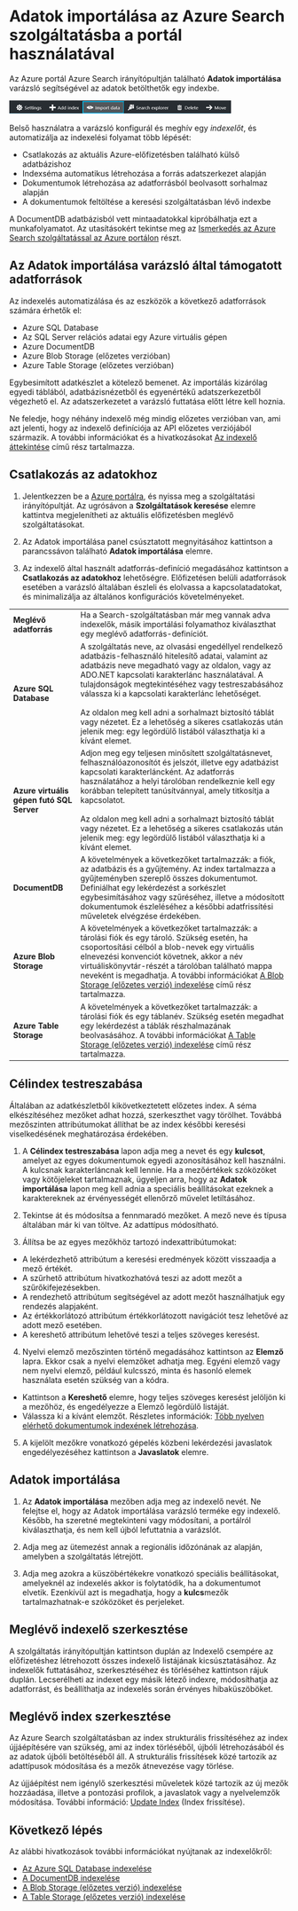 <properties
    pageTitle="Adatok importálása az Azure Search szolgáltatásba az Azure portál indexelőinek használatával | Microsoft Azure | Üzemeltetett felhőalapú keresési szolgáltatás"
    description="Az Azure portálon az Azure Search Adatok importálása varázsló segítségével bejárhatja az Azure virtuális gépeken található Azure Blob Storage, Table Storage, SQL Database, és SQL Server alkalmazásokban tárolt adatokat."
    services="search"
    documentationCenter=""
    authors="HeidiSteen"
    manager="jhubbard"
    editor=""
    tags="Azure Portal"/>

<tags
    ms.service="search"
    ms.devlang="na"
    ms.workload="search"
    ms.topic="get-started-article"
    ms.tgt_pltfrm="na"
    ms.date="08/29/2016"
    ms.author="heidist"/>


# Adatok importálása az Azure Search szolgáltatásba a portál használatával

Az Azure portál Azure Search irányítópultján található **Adatok importálása** varázsló segítségével az adatok betölthetők egy indexbe. 

  ![A parancssáv Adatok importálása eleme][1]

Belső használatra a varázsló konfigurál és meghív egy *indexelőt*, és automatizálja az indexelési folyamat több lépését: 

- Csatlakozás az aktuális Azure-előfizetésben található külső adatbázishoz
- Indexséma automatikus létrehozása a forrás adatszerkezet alapján
- Dokumentumok létrehozása az adatforrásból beolvasott sorhalmaz alapján
- A dokumentumok feltöltése a keresési szolgáltatásban lévő indexbe

A DocumentDB adatbázisból vett mintaadatokkal kipróbálhatja ezt a munkafolyamatot. Az utasításokért tekintse meg az [Ismerkedés az Azure Search szolgáltatással az Azure portálon](search-get-started-portal.md) részt.

## Az Adatok importálása varázsló által támogatott adatforrások

Az indexelés automatizálása és az eszközök a következő adatforrások számára érhetők el: 

- Azure SQL Database
- Az SQL Server relációs adatai egy Azure virtuális gépen
- Azure DocumentDB
- Azure Blob Storage (előzetes verzióban)
- Azure Table Storage (előzetes verzióban)

Egybesimított adatkészlet a kötelező bemenet. Az importálás kizárólag egyedi táblából, adatbázisnézetből és egyenértékű adatszerkezetből végezhető el. Az adatszerkezetet a varázsló futtatása előtt létre kell hoznia.

Ne feledje, hogy néhány indexelő még mindig előzetes verzióban van, ami azt jelenti, hogy az indexelő definíciója az API előzetes verziójából származik. A további információkat és a hivatkozásokat [Az indexelő áttekintése](search-indexer-overview.md) című rész tartalmazza.

## Csatlakozás az adatokhoz

1. Jelentkezzen be a [Azure portálra](https://portal.azure.com), és nyissa meg a szolgáltatási irányítópultját. Az ugrósávon a **Szolgáltatások keresése** elemre kattintva megjelenítheti az aktuális előfizetésben meglévő szolgáltatásokat. 

2. Az Adatok importálása panel csúsztatott megnyitásához kattintson a parancssávon található **Adatok importálása** elemre.  

3. Az indexelő által használt adatforrás-definíció megadásához kattintson a **Csatlakozás az adatokhoz** lehetőségre. Előfizetésen belüli adatforrások esetében a varázsló általában észleli és elolvassa a kapcsolatadatokat, és minimalizálja az általános konfigurációs követelményeket.

| | |
|--------|------------|
|**Meglévő adatforrás** | Ha a Search-szolgáltatásban már meg vannak adva indexelők, másik importálási folyamathoz kiválaszthat egy meglévő adatforrás-definíciót.|
|**Azure SQL Database** | A szolgáltatás neve, az olvasási engedéllyel rendelkező adatbázis-felhasználó hitelesítő adatai, valamint az adatbázis neve megadható vagy az oldalon, vagy az ADO.NET kapcsolati karakterlánc használatával. A tulajdonságok megtekintéséhez vagy testreszabásához válassza ki a kapcsolati karakterlánc lehetőséget. <br/><br/>Az oldalon meg kell adni a sorhalmazt biztosító táblát vagy nézetet. Ez a lehetőség a sikeres csatlakozás után jelenik meg: egy legördülő listából választhatja ki a kívánt elemet.|
|**Azure virtuális gépen futó SQL Server** | Adjon meg egy teljesen minősített szolgáltatásnevet, felhasználóazonosítót és jelszót, illetve egy adatbázist kapcsolati karakterláncként. Az adatforrás használatához a helyi tárolóban rendelkeznie kell egy korábban telepített tanúsítvánnyal, amely titkosítja a kapcsolatot. <br/><br/>Az oldalon meg kell adni a sorhalmazt biztosító táblát vagy nézetet. Ez a lehetőség a sikeres csatlakozás után jelenik meg: egy legördülő listából választhatja ki a kívánt elemet.
|**DocumentDB** |A követelmények a következőket tartalmazzák: a fiók, az adatbázis és a gyűjtemény. Az index tartalmazza a gyűjteményben szereplő összes dokumentumot. Definiálhat egy lekérdezést a sorkészlet egybesimításához vagy szűréséhez, illetve a módosított dokumentumok észleléséhez a későbbi adatfrissítési műveletek elvégzése érdekében.|
|**Azure Blob Storage** | A követelmények a következőket tartalmazzák: a tárolási fiók és egy tároló. Szükség esetén, ha csoportosítási célból a blob-nevek egy virtuális elnevezési konvenciót követnek, akkor a név virtuáliskönyvtár-részét a tárolóban található mappa neveként is megadhatja. A további információkat [A Blob Storage (előzetes verzió) indexelése](search-howto-indexing-azure-blob-storage.md) című rész tartalmazza. |
|**Azure Table Storage** | A követelmények a következőket tartalmazzák: a tárolási fiók és egy táblanév. Szükség esetén megadhat egy lekérdezést a táblák részhalmazának beolvasásához. A további információkat [A Table Storage (előzetes verzió) indexelése](search-howto-indexing-azure-tables.md) című rész tartalmazza. |

## Célindex testreszabása

Általában az adatkészletből kikövetkeztetett előzetes index. A séma elkészítéséhez mezőket adhat hozzá, szerkeszthet vagy törölhet. Továbbá mezőszinten attribútumokat állíthat be az index későbbi keresési viselkedésének meghatározása érdekében.

1. A **Célindex testreszabása** lapon adja meg a nevet és egy **kulcsot**, amelyet az egyes dokumentumok egyedi azonosításához kell használni. A kulcsnak karakterláncnak kell lennie. Ha a mezőértékek szóközöket vagy kötőjeleket tartalmaznak, ügyeljen arra, hogy az **Adatok importálása** lapon meg kell adnia a speciális beállításokat ezeknek a karaktereknek az érvényességét ellenőrző művelet letiltásához.

2. Tekintse át és módosítsa a fennmaradó mezőket. A mező neve és típusa általában már ki van töltve. Az adattípus módosítható.

3. Állítsa be az egyes mezőkhöz tartozó indexattribútumokat:

 - A lekérdezhető attribútum a keresési eredmények között visszaadja a mező értékét.
 - A szűrhető attribútum hivatkozhatóvá teszi az adott mezőt a szűrőkifejezésekben.
 - A rendezhető attribútum segítségével az adott mezőt használhatjuk egy rendezés alapjaként.
 - Az értékkorlátozó attribútum értékkorlátozott navigációt tesz lehetővé az adott mező esetében.
 - A kereshető attribútum lehetővé teszi a teljes szöveges keresést.
  
4. Nyelvi elemző mezőszinten történő megadásához kattintson az **Elemző** lapra. Ekkor csak a nyelvi elemzőket adhatja meg. Egyéni elemző vagy nem nyelvi elemző, például kulcsszó, minta és hasonló elemek használata esetén szükség van a kódra.

 - Kattintson a **Kereshető** elemre, hogy teljes szöveges keresést jelöljön ki a mezőhöz, és engedélyezze a Elemző legördülő listáját.
 - Válassza ki a kívánt elemzőt. Részletes információk: [Több nyelven elérhető dokumentumok indexének létrehozása](search-language-support.md).

5. A kijelölt mezőkre vonatkozó gépelés közbeni lekérdezési javaslatok engedélyezéséhez kattintson a **Javaslatok** elemre.


## Adatok importálása

1. Az **Adatok importálása** mezőben adja meg az indexelő nevét. Ne felejtse el, hogy az Adatok importálása varázsló terméke egy indexelő. Később, ha szeretné megtekinteni vagy módosítani, a portálról kiválaszthatja, és nem kell újból lefuttatnia a varázslót. 

2. Adja meg az ütemezést annak a regionális időzónának az alapján, amelyben a szolgáltatás létrejött.

3. Adja meg azokra a küszöbértékekre vonatkozó speciális beállításokat, amelyeknél az indexelés akkor is folytatódik, ha a dokumentumot elvetik. Ezenkívül azt is megadhatja, hogy a **kulcs**mezők tartalmazhatnak-e szóközöket és perjeleket.  

## Meglévő indexelő szerkesztése

A szolgáltatás irányítópultján kattintson duplán az Indexelő csempére az előfizetéshez létrehozott összes indexelő listájának kicsúsztatásához. Az indexelők futtatásához, szerkesztéséhez és törléséhez kattintson rájuk duplán. Lecserélheti az indexet egy másik létező indexre, módosíthatja az adatforrást, és beállíthatja az indexelés során érvényes hibaküszöböket.

## Meglévő index szerkesztése

Az Azure Search szolgáltatásban az index strukturális frissítéséhez az index újjáépítésére van szükség, ami az index törléséből, újbóli létrehozásából és az adatok újbóli betöltéséből áll. A strukturális frissítések közé tartozik az adattípusok módosítása és a mezők átnevezése vagy törlése.

Az újjáépítést nem igénylő szerkesztési műveletek közé tartozik az új mezők hozzáadása, illetve a pontozási profilok, a javaslatok vagy a nyelvelemzők módosítása. További információ: [Update Index](https://msdn.microsoft.com/library/azure/dn800964.aspx) (Index frissítése).

## Következő lépés

Az alábbi hivatkozások további információkat nyújtanak az indexelőkről:

- [Az Azure SQL Database indexelése](search-howto-connecting-azure-sql-database-to-azure-search-using-indexers-2015-02-28.md)
- [A DocumentDB indexelése](../documentdb/documentdb-search-indexer.md)
- [A Blob Storage (előzetes verzió) indexelése](search-howto-indexing-azure-blob-storage.md)
- [A Table Storage (előzetes verzió) indexelése](search-howto-indexing-azure-tables.md)



<!--Image references-->
[1]: ./media/search-import-data-portal/search-import-data-command.png




<!--HONumber=Sep16_HO3-->


